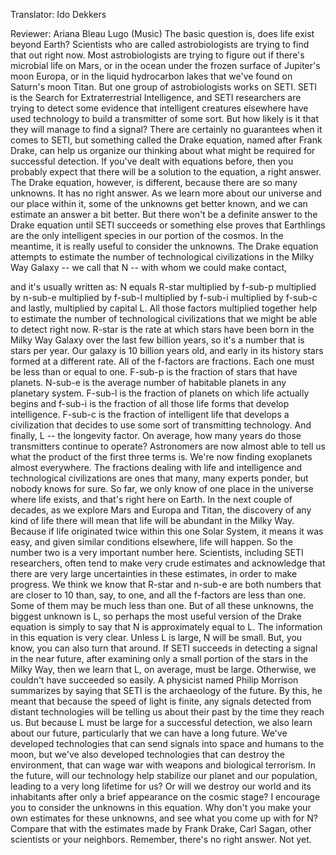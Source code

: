 

Translator: Ido Dekkers

Reviewer: Ariana Bleau Lugo
(Music)
The basic question is, does life exist beyond Earth?
Scientists who are called astrobiologists
are trying to find that out right now.
Most astrobiologists are trying to figure out
if there&#39;s microbial life on Mars,
or in the ocean under the frozen surface of Jupiter&#39;s moon Europa,
or in the liquid hydrocarbon lakes
that we&#39;ve found on Saturn&#39;s moon Titan.
But one group of astrobiologists works on SETI.
SETI is the Search for Extraterrestrial Intelligence,
and SETI researchers are trying to detect some evidence
that intelligent creatures elsewhere
have used technology to build a transmitter of some sort.
But how likely is it
that they will manage to find a signal?
There are certainly no guarantees when it comes to SETI,
but something called the Drake equation,
named after Frank Drake,
can help us organize our thinking
about what might be required
for successful detection.
If you&#39;ve dealt with equations before,
then you probably expect
that there will be a solution to the equation,
a right answer.
The Drake equation, however, is different,
because there are so many unknowns.
It has no right answer.
As we learn more about our universe
and our place within it,
some of the unknowns get better known,
and we can estimate an answer a bit better.
But there won&#39;t be a definite answer to the Drake equation
until SETI succeeds
or something else proves that
Earthlings are the only intelligent species in our portion of the cosmos.
In the meantime,
it is really useful to consider the unknowns.
The Drake equation attempts to estimate
the number of technological civilizations
in the Milky Way Galaxy -- we call that N --
with whom we could make contact,

and it&#39;s usually written as:
N equals R-star
multiplied by f-sub-p
multiplied by n-sub-e
multiplied by f-sub-l
multiplied by f-sub-i
multiplied by f-sub-c
and lastly, multiplied by capital L.
All those factors multiplied together
help to estimate the number
of technological civilizations
that we might be able to detect right now.
R-star is the rate at which
stars have been born in the Milky Way Galaxy
over the last few billion years,
so it&#39;s a number that is stars per year.
Our galaxy is 10 billion years old,
and early in its history stars formed at a different rate.
All of the f-factors are fractions.
Each one must be less than or equal to one.
F-sub-p is the fraction of stars that have planets.
N-sub-e
is the average number of habitable planets
in any planetary system.
F-sub-l
is the fraction of planets on which life actually begins
and f-sub-i is the fraction of all those life forms
that develop intelligence.
F-sub-c is the fraction of intelligent life
that develops a civilization
that decides to use some sort of transmitting technology.
And finally, L --
the longevity factor.
On average, how many years
do those transmitters continue to operate?
Astronomers are now almost able
to tell us what the product of the first three terms is.
We&#39;re now finding exoplanets almost everywhere.
The fractions dealing with life and intelligence
and technological civilizations
are ones that many, many experts ponder,
but nobody knows for sure.
So far,
we only know of one place in the universe
where life exists,
and that&#39;s right here on Earth.
In the next couple of decades,
as we explore Mars and Europa and Titan,
the discovery of any kind of life there
will mean that life will be abundant
in the Milky Way.
Because if life originated twice
within this one Solar System,
it means it was easy,
and given similar conditions elsewhere,
life will happen.
So the number two is a very important number here.
Scientists, including SETI researchers,
often tend to make very crude estimates
and acknowledge that there are very large
uncertainties in these estimates, in order to make progress.
We think we know
that R-star and n-sub-e are both numbers that
are closer to 10 than, say, to one,
and all the f-factors are less than one.
Some of them may be much less than one.
But of all these unknowns,
the biggest unknown is L,
so perhaps the most useful version of the Drake equation
is simply to say that
N is approximately equal to L.
The information in this equation is very clear.
Unless L is large,
N will be small.
But, you know, you can also turn that around.
If SETI succeeds in detecting a signal in the near future,
after examining only a small portion
of the stars in the Milky Way,
then we learn that
L, on average, must be large.
Otherwise, we couldn&#39;t have succeeded so easily.
A physicist named Philip Morrison
summarizes by saying
that SETI is the archaeology of the future.
By this, he meant that
because the speed of light is finite,
any signals detected from distant technologies
will be telling us about their past
by the time they reach us.
But because L must be large
for a successful detection,
we also learn about our future,
particularly that we can have a long future.
We&#39;ve developed technologies that can send signals into space
and humans to the moon,
but we&#39;ve also developed technologies that can destroy the environment,
that can wage war
with weapons and biological terrorism.
In the future,
will our technology help stabilize our planet
and our population,
leading to a very long lifetime for us?
Or will we destroy our world and its inhabitants
after only a brief appearance on the cosmic stage?
I encourage you to consider
the unknowns in this equation.
Why don&#39;t you make your own estimates
for these unknowns, and see what you come up with for N?
Compare that with the estimates made by Frank Drake,
Carl Sagan, other scientists
or your neighbors.
Remember, there&#39;s no right answer.
Not yet.
